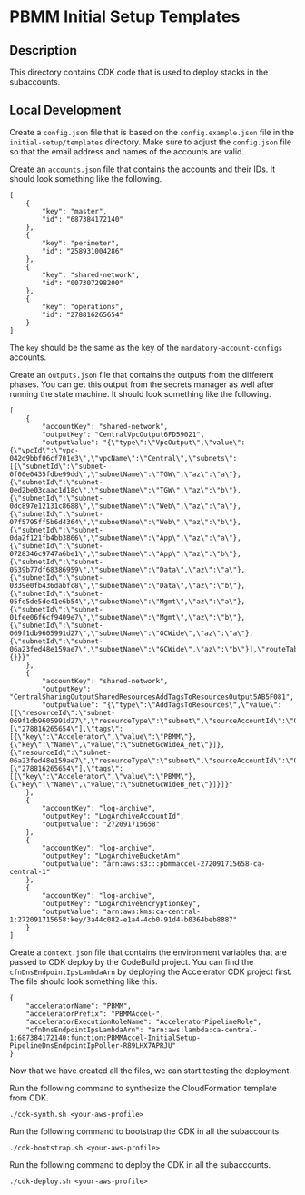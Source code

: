 # PBMM Initial Setup Templates

## Description

This directory contains CDK code that is used to deploy stacks in the subaccounts.

## Local Development

Create a `config.json` file that is based on the `config.example.json` file in the `initial-setup/templates` directory.
Make sure to adjust the `config.json` file so that the email address and names of the accounts are valid.

Create an `accounts.json` file that contains the accounts and their IDs. It should look something like the following.

    [
        {
            "key": "master",
            "id": "687384172140"
        },
        {
            "key": "perimeter",
            "id": "258931004286"
        },
        {
            "key": "shared-network",
            "id": "007307298200"
        },
        {
            "key": "operations",
            "id": "278816265654"
        }
    ]

The `key` should be the same as the key of the `mandatory-account-configs` accounts.

Create an `outputs.json` file that contains the outputs from the different phases. You can get this output from the
secrets manager as well after running the state machine. It should look something like the following.

    [
        {
            "accountKey": "shared-network",
            "outputKey": "CentralVpcOutput6FD59021",
            "outputValue": "{\"type\":\"VpcOutput\",\"value\":{\"vpcId\":\"vpc-042d9bbf06cf701e3\",\"vpcName\":\"Central\",\"subnets\":[{\"subnetId\":\"subnet-0f00e0435fdbe99dd\",\"subnetName\":\"TGW\",\"az\":\"a\"},{\"subnetId\":\"subnet-0ed2be03caac1d18c\",\"subnetName\":\"TGW\",\"az\":\"b\"},{\"subnetId\":\"subnet-0dc897e12131c8688\",\"subnetName\":\"Web\",\"az\":\"a\"},{\"subnetId\":\"subnet-07f5795ff5b6d4364\",\"subnetName\":\"Web\",\"az\":\"b\"},{\"subnetId\":\"subnet-0da2f121fb4bb3866\",\"subnetName\":\"App\",\"az\":\"a\"},{\"subnetId\":\"subnet-0728346c9747a6be1\",\"subnetName\":\"App\",\"az\":\"b\"},{\"subnetId\":\"subnet-0539b77df68386959\",\"subnetName\":\"Data\",\"az\":\"a\"},{\"subnetId\":\"subnet-0339e0fb436dabfc8\",\"subnetName\":\"Data\",\"az\":\"b\"},{\"subnetId\":\"subnet-05fe5de5de41e6b54\",\"subnetName\":\"Mgmt\",\"az\":\"a\"},{\"subnetId\":\"subnet-01fee06f6cf9409e7\",\"subnetName\":\"Mgmt\",\"az\":\"b\"},{\"subnetId\":\"subnet-069f1db9605991d27\",\"subnetName\":\"GCWide\",\"az\":\"a\"},{\"subnetId\":\"subnet-06a23fed48e159ae7\",\"subnetName\":\"GCWide\",\"az\":\"b\"}],\"routeTables\":{}}}"
        },
        {
            "accountKey": "shared-network",
            "outputKey": "CentralSharingOutputSharedResourcesAddTagsToResourcesOutput5AB5F081",
            "outputValue": "{\"type\":\"AddTagsToResources\",\"value\":[{\"resourceId\":\"subnet-069f1db9605991d27\",\"resourceType\":\"subnet\",\"sourceAccountId\":\"007307298200\",\"targetAccountIds\":[\"278816265654\"],\"tags\":[{\"key\":\"Accelerator\",\"value\":\"PBMM\"},{\"key\":\"Name\",\"value\":\"SubnetGcWideA_net\"}]},{\"resourceId\":\"subnet-06a23fed48e159ae7\",\"resourceType\":\"subnet\",\"sourceAccountId\":\"007307298200\",\"targetAccountIds\":[\"278816265654\"],\"tags\":[{\"key\":\"Accelerator\",\"value\":\"PBMM\"},{\"key\":\"Name\",\"value\":\"SubnetGcWideB_net\"}]}]}"
        },
        {
            "accountKey": "log-archive",
            "outputKey": "LogArchiveAccountId",
            "outputValue": "272091715658"
        },
        {
            "accountKey": "log-archive",
            "outputKey": "LogArchiveBucketArn",
            "outputValue": "arn:aws:s3:::pbmmaccel-272091715658-ca-central-1"
        },
        {
            "accountKey": "log-archive",
            "outputKey": "LogArchiveEncryptionKey",
            "outputValue": "arn:aws:kms:ca-central-1:272091715658:key/3a44c082-e1a4-4cb0-91d4-b0364beb8887"
        }
    ]

Create a `context.json` file that contains the environment variables that are passed to CDK deploy by the CodeBuild
project. You can find the `cfnDnsEndpointIpsLambdaArn` by deploying the Accelerator CDK project first. The file should
look something like this.

    {
        "acceleratorName": "PBMM",
        "acceleratorPrefix": "PBMMAccel-",
        "acceleratorExecutionRoleName": "AcceleratorPipelineRole",
        "cfnDnsEndpointIpsLambdaArn": "arn:aws:lambda:ca-central-1:687384172140:function:PBMMAccel-InitialSetup-PipelineDnsEndpointIpPoller-R89LHX7APRJU"
    }


Now that we have created all the files, we can start testing the deployment.

Run the following command to synthesize the CloudFormation template from CDK.

    ./cdk-synth.sh <your-aws-profile>

Run the following command to bootstrap the CDK in all the subaccounts.

    ./cdk-bootstrap.sh <your-aws-profile>

Run the following command to deploy the CDK in all the subaccounts.

    ./cdk-deploy.sh <your-aws-profile>
